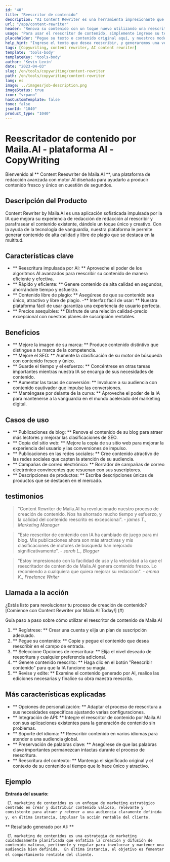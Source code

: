 ```yaml
---
id: "40"
title: "Reescritor de contenido"
description: "AI Content Rewriter es una herramienta impresionante que utiliza algoritmos de IA avanzados para reescribir y reformular automáticamente su texto de entrada, haciéndolo único, atractivo y más atractivo.  Esta herramienta es ideal para blogueros, redactores y creadores de contenido que desean mejorar la calidad de su contenido y evitar problemas de plagio."
url: "/app/content-rewriter"
header: "Renova su contenido con un toque nuevo utilizando una reescritura con AI."
usage: "Para usar el reescritor de contenido, simplemente ingrese su texto que desea reescribir.  Esta herramienta generará una versión única, bien estructurada y atractiva de su contenido original, manteniendo su contexto e ideas clave."
placeholder: "Pegue su texto o contenido original aquí, y nuestros modelos lo reescribirán para crear una versión única, atractiva y atractiva."
help_hint: "Ingrese el texto que desea reescribir, y generaremos una versión nueva y única al tiempo que preservaremos el significado y el contexto originales.  Ideal para mejorar la calidad del contenido y evitar problemas de plagio."
tags: [Copywriting, content rewriter, AI content rewriter]
template: 'tools-body'
templateKey: 'tools-body'
author: 'Kevin Levin'
date: "2023-04-03"
slug: /en/tools/copywriting/content-rewriter
path: /en/tools/copywriting/content-rewriter
lang: es
image: ../images/job-description.png
imageStatus: true
icon: "vrpano"
hasCustomTemplate: false
tone: false
jsonId: "1040"
product_type: "1040"
---
```

# Reescritador de contenido por Maila.AI - plataforma AI -CopyWriting

Bienvenido al ** Content Reeswriter de Maila.AI **, una plataforma de redacción avanzada con motor AI diseñada para ayudarlo a producir contenido fresco y único en cuestión de segundos.

## Descripción del Producto

Content Rewriter by Maila.AI es una aplicación sofisticada impulsada por la IA que mejora su experiencia de redacción de redacción al reescribir y parafrasear el contenido existente, dándole un toque único y creativo.  Con la ayuda de la tecnología de vanguardia, nuestra plataforma le permite generar contenido de alta calidad y libre de plagio que se destaca en la multitud.

## Características clave

- ** Reescritura impulsada por AI: ** Aproveche el poder de los algoritmos AI avanzados para reescribir su contenido de manera eficiente y efectiva.
 - ** Rápido y eficiente: ** Genere contenido de alta calidad en segundos, ahorrándole tiempo y esfuerzo.
 - ** Contenido libre de plagio: ** Asegúrese de que su contenido sea único, atractivo y libre de plagio.
 -** Interfaz fácil de usar: ** Nuestra plataforma fácil de usar garantiza una experiencia de usuario perfecta.
 - ** Precios asequibles: ** Disfrute de una relación calidad-precio excepcional con nuestros planes de suscripción rentables.

## Beneficios

- ** Mejore la imagen de su marca: ** Produce contenido distintivo que distingue a tu marca de la competencia.
 - ** Mejore el SEO: ** Aumente la clasificación de su motor de búsqueda con contenido fresco y único.
 - ** Guarde el tiempo y el esfuerzo: ** Concéntrese en otras tareas importantes mientras nuestra IA se encarga de sus necesidades de contenido.
 - ** Aumentar las tasas de conversión: ** Involucre a su audiencia con contenido cautivador que impulse las conversiones.
 - ** Manténgase por delante de la curva: ** Aproveche el poder de la IA para mantenerse a la vanguardia en el mundo acelerado del marketing digital.

## Casos de uso

- ** Publicaciones de blog: ** Renova el contenido de su blog para atraer más lectores y mejorar las clasificaciones de SEO.
 - ** Copia del sitio web: ** Mejore la copia de su sitio web para mejorar la experiencia del usuario y las conversiones de impulso.
 - ** Publicaciones en las redes sociales: ** Cree contenido atractivo de las redes sociales que capten la atención de su audiencia.
 - ** Campañas de correo electrónico: ** Borrador de campañas de correo electrónico convincentes que resuenan con sus suscriptores.
 - ** Descripciones de productos: ** Escriba descripciones únicas de productos que se destacen en el mercado.

## testimonios

> "Content Rewriter de Maila.AI ha revolucionado nuestro proceso de creación de contenido. Nos ha ahorrado mucho tiempo y esfuerzo, y la calidad del contenido reescrito es excepcional".  - _james T., Marketing Manager_

> "Este reescritor de contenido con IA ha cambiado de juego para mi blog. Mis publicaciones ahora son más atractivas y mis clasificaciones de motores de búsqueda han mejorado significativamente".  - _sarah L., Blogger_

> "Estoy impresionado con la facilidad de uso y la velocidad a la que el reescritador de contenido de Maila.AI genera contenido fresco. Lo recomiendo a cualquiera que quiera mejorar su redacción".  - _emma K., Freelance Writer_

## Llamada a la acción

¿Estás listo para revolucionar tu proceso de creación de contenido?  [Comience con Content Rewriter por Maila.AI Today!] (#)

Guía paso a paso sobre cómo utilizar el reescritor de contenido de Maila.AI

1. ** Regístrese: ** Crear una cuenta y elija un plan de suscripción adecuado.
 2. ** Pegue su contenido: ** Copie y pegue el contenido que desea reescribir en el campo de entrada.
 3. ** Seleccione Opciones de reescritura: ** Elija el nivel deseado de reescritura y cualquier preferencia adicional.
 4. ** Genere contenido reescrito: ** Haga clic en el botón "Reescribir contenido" para que la IA funcione su magia.
 5. ** Revise y edite: ** Examine el contenido generado por AI, realice las ediciones necesarias y finalice su obra maestra reescrita.

## Más características explicadas

- ** Opciones de personalización: ** Adaptar el proceso de reescritura a sus necesidades específicas ajustando varias configuraciones.
 - ** Integración de API: ** Integre el reescritor de contenido por Maila.AI con sus aplicaciones existentes para la generación de contenido sin problemas.
 - ** Soporte del idioma: ** Reescribir contenido en varios idiomas para atender a una audiencia global.
 - ** Preservación de palabras clave: ** Asegúrese de que las palabras clave importantes permanezcan intactas durante el proceso de reescritura.
 - ** Reescritura del contexto: ** Mantenga el significado original y el contexto de su contenido al tiempo que lo hace único y atractivo.

## Ejemplo

**Entrada del usuario:**

`` `` ``
 El marketing de contenidos es un enfoque de marketing estratégico centrado en crear y distribuir contenido valioso, relevante y consistente para atraer y retener a una audiencia claramente definida y, en última instancia, impulsar la acción rentable del cliente.
 `` `` ``

** Resultado generado por AI: **

`` `` ``
 El marketing de contenidos es una estrategia de marketing cuidadosamente planificada que enfatiza la creación y difusión de contenido valioso, pertinente y regular para involucrar y mantener una audiencia bien definida.  En última instancia, el objetivo es fomentar el comportamiento rentable del cliente.
 `` `` ``
